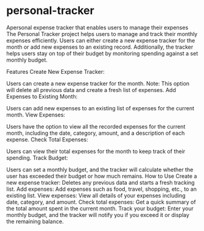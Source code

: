 # personal-tracker
Apersonal expense tracker that enables users to manage their expenses
The Personal Tracker project helps users to manage and track their monthly expenses efficiently. Users can either create a new expense tracker for the month or add new expenses to an existing record. Additionally, the tracker helps users stay on top of their budget by monitoring spending against a set monthly budget.

Features
Create New Expense Tracker:

Users can create a new expense tracker for the month.
Note: This option will delete all previous data and create a fresh list of expenses.
Add Expenses to Existing Month:

Users can add new expenses to an existing list of expenses for the current month.
View Expenses:

Users have the option to view all the recorded expenses for the current month, including the date, category, amount, and a description of each expense.
Check Total Expenses:

Users can view their total expenses for the month to keep track of their spending.
Track Budget:

Users can set a monthly budget, and the tracker will calculate whether the user has exceeded their budget or how much remains.
How to Use
Create a new expense tracker: Deletes any previous data and starts a fresh tracking list.
Add expenses: Add expenses such as food, travel, shopping, etc., to an existing list.
View expenses: View all details of your expenses including date, category, and amount.
Check total expenses: Get a quick summary of the total amount spent in the current month.
Track your budget: Enter your monthly budget, and the tracker will notify you if you exceed it or display the remaining balance.
